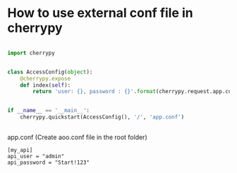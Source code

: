 # How to use external conf file in cherrypy

```python

import cherrypy


class AccessConfig(object):
    @cherrypy.expose
    def index(self):
        return 'user: {}, password : {}'.format(cherrypy.request.app.config['my_api']['api_user'], cherrypy.request.app.config['my_api']['api_password'])


if __name__ == '__main__':
    cherrypy.quickstart(AccessConfig(), '/', 'app.conf')
    
```


app.conf    (Create aoo.conf file in the root folder)

```
[my_api]
api_user = "admin"
api_password = "Start!123"

```